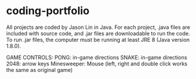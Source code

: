 # coding-portfolio
All projects are coded by Jason Lin in Java. For each project, .java files are included with source code, and .jar files are downloadable to run the code. To run .jar files, the computer must be running at least JRE 8 (Java version 1.8.0).

GAME CONTROLS:
PONG:   in-game directions
SNAKE:  in-game directions
2048:   arrow keys
Minesweeper: Mouse (left, right and double click works the same as original game)

